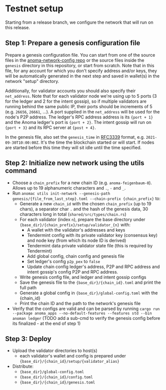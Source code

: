 # Testnet setup

Starting from a release branch, we configure the network that will run on this release.

## Step 1: Prepare a genesis configuration file

Prepare a genesis configuration file. You can start from one of the source files in the [anoma-network-config repo](https://github.com/heliaxdev/anoma-network-config/tree/master/src) or the source files inside the `genesis` directory in this repository, or start from scratch. Note that in this file, for any account for which you don't specify address and/or keys, they will be automatically generated in the next step and saved in wallet(s) in the network "setup" directory.

Additionally, for validator accounts you should also specify their `net_address`. Note that for each validator node we're using up to 5 ports (3 for the ledger and 2 for the intent gossip), so if multiple validators are running behind the same public IP, their ports should be increments of 5 (e.g. `26656`, `26661`, ...). A port supplied in the `net_address` will be used for the node's P2P address. The ledger's RPC address address is its `{port + 1}` and the Anoma ledger's port is `{port + 2}`. The intent gossip will run on `{port + 3}` and its RPC server at `{post + 4}`.

In the genesis file, also set the `genesis_time` in [RFC3339](https://www.ietf.org/rfc/rfc3339.txt) format, e.g. `2021-09-30T10:00:00Z`. It's the time the blockchain started or will start. If nodes are started before this time they will sit idle until the time specified.

## Step 2: Initialize new network using the utils command

- Choose a `chain_prefix` for a new chain ID (e.g. `anoma-feigenbaum-0`). Allows up to 19 alphanumeric characters and `.`, `-` and `_`.
- Run `anomac utils init-network --genesis-path genesis/{file_from_last_step}.toml --chain-prefix {chain_prefix}` to:
  - Generate a new `chain_id` with the chosen `chain_prefix` (up to 19 chars), a separator char `.` and the hash of the genesis data, 30 characters long in total (`shared/src/types/chain.rs`)
  - For each validator (index `n`), prepare the base directory under `{base_dir}/{chain_prefix}/setup/validator_{n}` with:
    - A wallet with the validator's addresses and keys
    - Tendermint config with its private validator key (consensus key) and node key (from which its node ID is derived)
    - Tendermint data private validator state file (this is required by Tendermint)
    - Add global config, chain config and genesis file
    - Set ledger's config `p2p_pex` to `false`
    - Update chain config ledger's address, P2P and RPC address and intent gossip's config P2P and RPC address.
  - Write genesis config file, and ledger and intent gossip configs
  - Save the genesis file to the `{base_dir}/{chain_id}.toml` and print the full path
  - Generate a global config in `{base_dir}/global-config.toml` with the {chain_id}
  - Print the chain ID and the path to the network's genesis file
- Verify that the configs are valid and can be parsed by running `cargo run --package anoma_apps --no-default-features --features std --bin anoman ledger` (TODO add a sub-cmd to verify the genesis config before its finalized - at the end of step 1)

## Step 3: Deploy

- Upload the validator directories to host(s)
  - each validator's wallet and config is prepared under `{base_dir}/{chain_id}/setup/{validator_alias}`
- Distribute:
  - `{base_dir}/global-config.toml`
  - `{base_dir}/{chain_id}/config.toml`
  - `{base_dir}/{chain_id}/genesis.toml`
